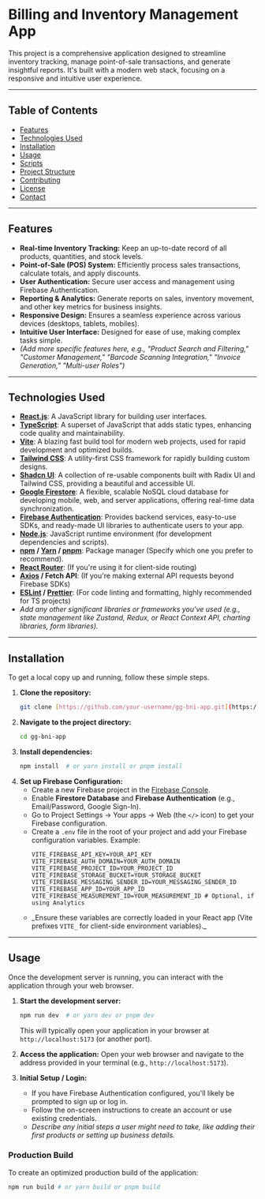 # Billing and Inventory Management App

This project is a comprehensive application designed to streamline inventory tracking, manage point-of-sale transactions, and generate insightful reports. It's built with a modern web stack, focusing on a responsive and intuitive user experience.

---

## Table of Contents

- [Features](#features)
- [Technologies Used](#technologies-used)
- [Installation](#installation)
- [Usage](#usage)
- [Scripts](#scripts)
- [Project Structure](#project-structure)
- [Contributing](#contributing)
- [License](#license)
- [Contact](#contact)

---

## Features

- **Real-time Inventory Tracking:** Keep an up-to-date record of all products, quantities, and stock levels.
- **Point-of-Sale (POS) System:** Efficiently process sales transactions, calculate totals, and apply discounts.
- **User Authentication:** Secure user access and management using Firebase Authentication.
- **Reporting & Analytics:** Generate reports on sales, inventory movement, and other key metrics for business insights.
- **Responsive Design:** Ensures a seamless experience across various devices (desktops, tablets, mobiles).
- **Intuitive User Interface:** Designed for ease of use, making complex tasks simple.
- _(Add more specific features here, e.g., "Product Search and Filtering," "Customer Management," "Barcode Scanning Integration," "Invoice Generation," "Multi-user Roles")_

---

## Technologies Used

- **[React.js](https://react.dev/)**: A JavaScript library for building user interfaces.
- **[TypeScript](https://www.typescriptlang.org/)**: A superset of JavaScript that adds static types, enhancing code quality and maintainability.
- **[Vite](https://vitejs.dev/)**: A blazing fast build tool for modern web projects, used for rapid development and optimized builds.
- **[Tailwind CSS](https://tailwindcss.com/)**: A utility-first CSS framework for rapidly building custom designs.
- **[Shadcn UI](https://ui.shadcn.com/)**: A collection of re-usable components built with Radix UI and Tailwind CSS, providing a beautiful and accessible UI.
- **[Google Firestore](https://firebase.google.com/docs/firestore)**: A flexible, scalable NoSQL cloud database for developing mobile, web, and server applications, offering real-time data synchronization.
- **[Firebase Authentication](https://firebase.google.com/docs/auth)**: Provides backend services, easy-to-use SDKs, and ready-made UI libraries to authenticate users to your app.
- **[Node.js](https://nodejs.org/)**: JavaScript runtime environment (for development dependencies and scripts).
- **[npm](https://www.npmjs.com/) / [Yarn](https://yarnpkg.com/) / [pnpm](https://pnpm.io/)**: Package manager (Specify which one you prefer to recommend).
- **[React Router](https://reactrouter.com/en/main)**: (If you're using it for client-side routing)
- **[Axios](https://axios-http.com/) / Fetch API**: (If you're making external API requests beyond Firebase SDKs)
- **[ESLint](https://eslint.org/) / [Prettier](https://prettier.io/)**: (For code linting and formatting, highly recommended for TS projects)
- _Add any other significant libraries or frameworks you've used (e.g., state management like Zustand, Redux, or React Context API, charting libraries, form libraries)._

---

## Installation

To get a local copy up and running, follow these simple steps.

1.  **Clone the repository:**
    ```bash
    git clone [https://github.com/your-username/gg-bni-app.git](https://github.com/your-username/gg-bni-app.git)
    ```
2.  **Navigate to the project directory:**
    ```bash
    cd gg-bni-app
    ```
3.  **Install dependencies:**
    ```bash
    npm install  # or yarn install or pnpm install
    ```
4.  **Set up Firebase Configuration:**
    - Create a new Firebase project in the [Firebase Console](https://console.firebase.google.com/).
    - Enable **Firestore Database** and **Firebase Authentication** (e.g., Email/Password, Google Sign-In).
    - Go to Project Settings -> Your apps -> Web (the `</>` icon) to get your Firebase configuration.
    - Create a `.env` file in the root of your project and add your Firebase configuration variables. Example:
      ```dotenv
      VITE_FIREBASE_API_KEY=YOUR_API_KEY
      VITE_FIREBASE_AUTH_DOMAIN=YOUR_AUTH_DOMAIN
      VITE_FIREBASE_PROJECT_ID=YOUR_PROJECT_ID
      VITE_FIREBASE_STORAGE_BUCKET=YOUR_STORAGE_BUCKET
      VITE_FIREBASE_MESSAGING_SENDER_ID=YOUR_MESSAGING_SENDER_ID
      VITE_FIREBASE_APP_ID=YOUR_APP_ID
      VITE_FIREBASE_MEASUREMENT_ID=YOUR_MEASUREMENT_ID # Optional, if using Analytics
      ```
    - _Ensure these variables are correctly loaded in your React app (Vite prefixes `VITE_` for client-side environment variables).\_

---

## Usage

Once the development server is running, you can interact with the application through your web browser.

1.  **Start the development server:**

    ```bash
    npm run dev  # or yarn dev or pnpm dev
    ```

    This will typically open your application in your browser at `http://localhost:5173` (or another port).

2.  **Access the application:**
    Open your web browser and navigate to the address provided in your terminal (e.g., `http://localhost:5173`).

3.  **Initial Setup / Login:**
    - If you have Firebase Authentication configured, you'll likely be prompted to sign up or log in.
    - Follow the on-screen instructions to create an account or use existing credentials.
    - _Describe any initial steps a user might need to take, like adding their first products or setting up business details._

### Production Build

To create an optimized production build of the application:

```bash
npm run build # or yarn build or pnpm build
```
